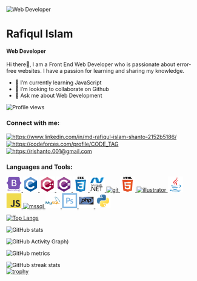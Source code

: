 ![Web Developer]([https%3A%2F%2Fwww.canva.com%2Fdesign%2FDAFDxyNbWYw%2Feb7nGDbhh5ZcMIrBf8wDLA%2Fedit%3Futm_content%3DDAFDxyNbWYw%26utm_campaign%3Ddesignshare%26utm_medium%3Dlink2%26utm_source%3Dsharebutton%0A](https://media-exp2.licdn.com/dms/image/C4D16AQEcQ5xnSAS9_A/profile-displaybackgroundimage-shrink_200_800/0/1655398942565?e=1660780800&v=beta&t=7GUAO5ncwuHcvwTPoruaLAQheBifqNUKLaDhZzPz32g))
# Rafiqul Islam
#### Web Developer


Hi there👋, I am a Front End Web Developer who is passionate about error-free websites. I have a passion for learning and sharing my knowledge.
 
- 🌱 I’m currently learning JavaScript 
- 👯 I’m looking to collaborate on Github 
- 💬 Ask me about Web Development 

![Profile views](https://gpvc.arturio.dev/MDRAFIQULISLAMSHANTO)  
<h3 align="left">Connect with me:</h3>
<p align="left">
<a href="https://www.linkedin.com/in/md-rafiqul-islam-shanto-2152b5186/" target="blank"><img align="center" src="https://raw.githubusercontent.com/rahuldkjain/github-profile-readme-generator/master/src/images/icons/Social/linked-in-alt.svg" alt="https://www.linkedin.com/in/md-rafiqul-islam-shanto-2152b5186/" height="30" width="40" /></a>
<a href="https://codeforces.com/profile/CODE_TAG" target="blank"><img align="center" src="https://raw.githubusercontent.com/rahuldkjain/github-profile-readme-generator/master/src/images/icons/Social/codeforces.svg" alt="https://codeforces.com/profile/CODE_TAG" height="30" width="40" /></a>
 <a href="https://rishanto.001@gmail.com" target="blank"><img align="center" src="https://cdn.jsdelivr.net/npm/simple-icons@3.0.1/icons/gmail.svg" alt="https://rishanto.001@gmail.com" height="30" width="40" /></a>
 
  
</p>

<h3 align="left">Languages and Tools:</h3>
<p align="left"> <a href="https://getbootstrap.com" target="_blank" rel="noreferrer"> <img src="https://raw.githubusercontent.com/devicons/devicon/master/icons/bootstrap/bootstrap-plain-wordmark.svg" alt="bootstrap" width="40" height="40"/> </a> <a href="https://www.cprogramming.com/" target="_blank" rel="noreferrer"> <img src="https://raw.githubusercontent.com/devicons/devicon/master/icons/c/c-original.svg" alt="c" width="40" height="40"/> </a> <a href="https://www.w3schools.com/cpp/" target="_blank" rel="noreferrer"> <img src="https://raw.githubusercontent.com/devicons/devicon/master/icons/cplusplus/cplusplus-original.svg" alt="cplusplus" width="40" height="40"/> </a> <a href="https://www.w3schools.com/cs/" target="_blank" rel="noreferrer"> <img src="https://raw.githubusercontent.com/devicons/devicon/master/icons/csharp/csharp-original.svg" alt="csharp" width="40" height="40"/> </a> <a href="https://www.w3schools.com/css/" target="_blank" rel="noreferrer"> <img src="https://raw.githubusercontent.com/devicons/devicon/master/icons/css3/css3-original-wordmark.svg" alt="css3" width="40" height="40"/> </a> <a href="https://dotnet.microsoft.com/" target="_blank" rel="noreferrer"> <img src="https://raw.githubusercontent.com/devicons/devicon/master/icons/dot-net/dot-net-original-wordmark.svg" alt="dotnet" width="40" height="40"/> </a> <a href="https://git-scm.com/" target="_blank" rel="noreferrer"> <img src="https://www.vectorlogo.zone/logos/git-scm/git-scm-icon.svg" alt="git" width="40" height="40"/> </a> <a href="https://www.w3.org/html/" target="_blank" rel="noreferrer"> <img src="https://raw.githubusercontent.com/devicons/devicon/master/icons/html5/html5-original-wordmark.svg" alt="html5" width="40" height="40"/> </a> <a href="https://www.adobe.com/in/products/illustrator.html" target="_blank" rel="noreferrer"> <img src="https://www.vectorlogo.zone/logos/adobe_illustrator/adobe_illustrator-icon.svg" alt="illustrator" width="40" height="40"/> </a> <a href="https://www.java.com" target="_blank" rel="noreferrer"> <img src="https://raw.githubusercontent.com/devicons/devicon/master/icons/java/java-original.svg" alt="java" width="40" height="40"/> </a> <a href="https://developer.mozilla.org/en-US/docs/Web/JavaScript" target="_blank" rel="noreferrer"> <img src="https://raw.githubusercontent.com/devicons/devicon/master/icons/javascript/javascript-original.svg" alt="javascript" width="40" height="40"/> </a> <a href="https://www.microsoft.com/en-us/sql-server" target="_blank" rel="noreferrer"> <img src="https://www.svgrepo.com/show/303229/microsoft-sql-server-logo.svg" alt="mssql" width="40" height="40"/> </a> <a href="https://www.mysql.com/" target="_blank" rel="noreferrer"> <img src="https://raw.githubusercontent.com/devicons/devicon/master/icons/mysql/mysql-original-wordmark.svg" alt="mysql" width="40" height="40"/> </a> <a href="https://www.photoshop.com/en" target="_blank" rel="noreferrer"> <img src="https://raw.githubusercontent.com/devicons/devicon/master/icons/photoshop/photoshop-line.svg" alt="photoshop" width="40" height="40"/> </a> <a href="https://www.php.net" target="_blank" rel="noreferrer"> <img src="https://raw.githubusercontent.com/devicons/devicon/master/icons/php/php-original.svg" alt="php" width="40" height="40"/> </a> <a href="https://www.python.org" target="_blank" rel="noreferrer"> <img src="https://raw.githubusercontent.com/devicons/devicon/master/icons/python/python-original.svg" alt="python" width="40" height="40"/> </a> </p>




[![Top Langs](https://github-readme-stats.vercel.app/api/top-langs/?username=MDRAFIQULISLAMSHANTO&layout=compact)](https://github.com/anuraghazra/github-readme-stats)

![GitHub stats](https://github-readme-stats.vercel.app/api?username=MDRAFIQULISLAMSHANTO&show_icons=true&count_private=true)  
 
![GitHub Activity Graph](https://github-contribution-graph.ez4o.com/?username=MDRAFIQULISLAMSHANTO&last_n_days=7&img_url=https%3A%2F%2Fimage.cache.storm.mg%2Fmedia%2Fimage%2F2021%2F03%2F05%2F20210305-031458_U22011_M676060_ca39.gif))


![GitHub metrics](https://metrics.lecoq.io/MDRAFIQULISLAMSHANTO)  

![GitHub streak stats](https://github-readme-streak-stats.herokuapp.com/?user=MDRAFIQULISLAMSHANTO)  
[![trophy](https://github-profile-trophy.vercel.app/?username=MDRAFIQULISLAMSHANTO)](https://github.com/ryo-ma/github-profile-trophy)



